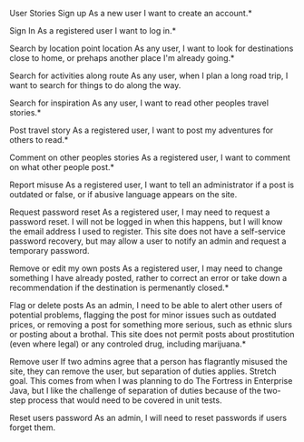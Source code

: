 User Stories
Sign up
As a new user I want to create an account.*

Sign In
As a registered user I want to log in.*

Search by location point location
As any user, I want to look for destinations close to home, or prehaps another place I'm already going.*

Search for activities along route
As any user, when I plan a long road trip, I want to search for things to do along the way.

Search for inspiration
As any user, I want to read other peoples travel stories.*

Post travel story
As a registered user, I want to post my adventures for others to read.*

Comment on other peoples stories
As a registered user, I want to comment on what other people post.*

Report misuse
As a registered user, I want to tell an administrator if a post is outdated or false, or if abusive language 
appears on the site.

Request password reset
As a registered user, I may need to request a password reset. I will not be logged in when this happens, but
I will know the email address I used to register. This site does not have a self-service password recovery, 
but may allow a user to notify an admin and request a temporary password.

Remove or edit my own posts
As a registered user, I may need to change something I have already posted, rather to correct an error or 
take down a recommendation if the destination is permenantly closed.*

Flag or delete posts
As an admin, I need to be able to alert other users of potential problems, flagging the post for minor issues
such as outdated prices, or removing a post for something more serious, such as ethnic slurs or posting about 
a brothal.  This site does not permit posts about prostitution (even where legal) or any controled drug, 
including marijuana.*

Remove user
If two admins agree that a person has flagrantly misused the site, they can remove the user, but separation of
duties applies.  Stretch goal.  This comes from when I was planning to do The Fortress in Enterprise Java, but
I like the challenge of separation of duties because of the two-step process that would need to be covered in
unit tests.

Reset users password
As an admin, I will need to reset passwords if users forget them.